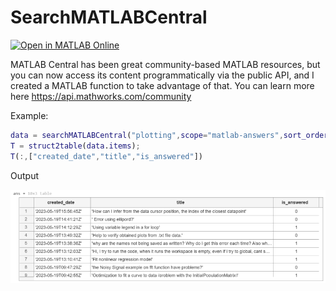 # SearchMATLABCentral

[![Open in MATLAB Online](https://www.mathworks.com/images/responsive/global/open-in-matlab-online.svg)](https://matlab.mathworks.com/open/github/v1?repo=toshiakit/SearchMATLABCentral)

MATLAB Central has been great community-based MATLAB resources, but you can now access its content programmatically via the public API, and I created a MATLAB function to take advantage of that. You can learn more here https://api.mathworks.com/community

Example:

```matlab
data = searchMATLABCentral("plotting",scope="matlab-answers",sort_order="created desc",created_after=datetime("2023-01-01"));
T = struct2table(data.items);
T(:,["created_date","title","is_answered"])
```

Output

![Example output](api_results.png)
